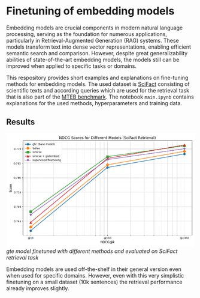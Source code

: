 # Finetuning of embedding models 

Embedding models are crucial components in modern natural language processing, serving as the foundation for numerous applications, particularly in Retrieval-Augmented Generation (RAG) systems. These models transform text into dense vector representations, enabling efficient semantic search and comparison. However, despite great generalizability abilities of state-of-the-art embedding models, the models still can be improved when applied to specific tasks or domains. 

This respository provides short examples and explanations on fine-tuning methods for embedding models. The used dataset is [SciFact](https://huggingface.co/datasets/BeIR/scifact-generated-queries) consisting of scientific texts and according queries which are used for the retrieval task that is also part of the [MTEB benchmark](https://huggingface.co/spaces/mteb/leaderboard). The notebook `main.ipynb` contains explanations for the used methods, hyperparameters and training data.

## Results


<p><img src="results.png" alt="finetuning results on retrieval task" width="auto" height="auto"><br>
<em>gte model finetuned with different methods and evaluated on SciFact retrieval task</em>
</p>

Embedding models are used off-the-shelf in their general version even when used for specific domains. However, even with this very simplistic finetuning on a small dataset (10k sentences) the retrieval performance already improves slightly. 



